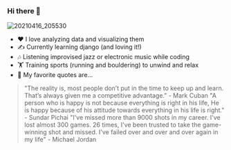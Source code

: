 ### Hi there 👋
![20210416_205530](https://user-images.githubusercontent.com/86346590/125128629-eef4b500-e106-11eb-8e81-e54780a40992.png)

<!--
**LeDuble/LeDuble** is a ✨ _special_ ✨ repository because its `README.md` (this file) appears on your GitHub profile.

Here are some ideas to get you started:
-->

- ❤️ I love analyzing data and visualizing them
- ✍️ Currently learning django (and loving it!)
- 🎶 Listening improvised jazz or electronic music while coding
- 🏋️ Training sports (running and bouldering) to unwind and relax
- 💬 My favorite quotes are...
> "The reality is, most people don’t put in the time to keep up and learn. That’s always given me a competitive advantage." - Mark Cuban
> "A person who is happy is not because everything is right in his life, He is happy because of his attitude towards everything in his life is right." - Sundar Pichai
> "I've missed more than 9000 shots in my career. I've lost almost 300 games. 26 times, I've been trusted to take the game-winning shot and missed. I've failed over and over and over again in my life" - Michael Jordan

<!--

- 🔭 I’m currently working on ...
- 🌱 I’m currently learning ...
- 👯 I’m looking to collaborate on ...
- 🤔 I’m looking for help with ...
- 💬 Ask me about ...
- 📫 How to reach me: ...
- 😄 Pronouns: ...
- ⚡ Fun fact: ...
-->
